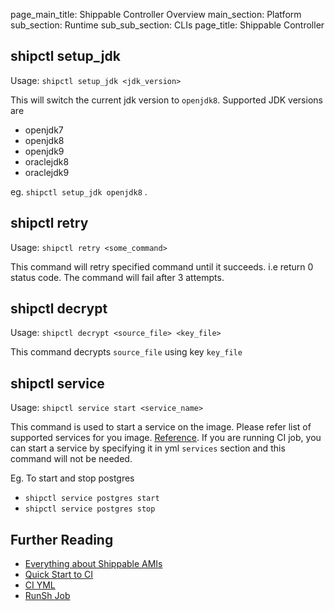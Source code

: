 page_main_title: Shippable Controller Overview
main_section: Platform
sub_section: Runtime
sub_sub_section: CLIs
page_title: Shippable Controller

## shipctl setup_jdk 

Usage: `shipctl setup_jdk <jdk_version>`

This will switch the current jdk version to `openjdk8`. Supported JDK versions are 
- openjdk7
- openjdk8
- openjdk9
- oraclejdk8
- oraclejdk9

eg. `shipctl setup_jdk openjdk8` . 


## shipctl retry

Usage: `shipctl retry <some_command>`

This command will retry specified command until it succeeds. i.e return 0 status code. 
The command will fail after 3 attempts. 

## shipctl decrypt

Usage: `shipctl decrypt <source_file> <key_file>`

This command decrypts `source_file` using key `key_file`


## shipctl service 

Usage: `shipctl service start <service_name>`

This command is used to start a service on the image. Please refer list of supported services for
you image. [Reference](http://rcdocs.shippable.com/platform/runtime/overview/). If you are running CI job, you can start a service by specifying it in yml `services` section and this command will not be needed.  

Eg. To start and stop postgres
- `shipctl service postgres start` 
- `shipctl service postgres stop`


## Further Reading
* [Everything about Shippable AMIs](/platform/tutorial/runtime/ami-overview)
* [Quick Start to CI](/getting-started/ci-sample)
* [CI YML](/ci/yml-structure)
* [RunSh Job](/platform/workflow/job/runsh)